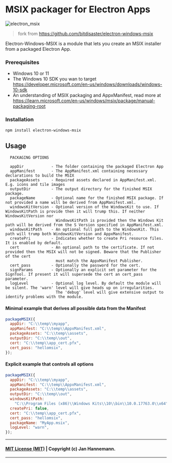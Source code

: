 # MSIX packager for Electron Apps

![electron_msix](https://github.com/bitdisaster/electron-windows-msix/assets/5191943/4321b39e-f4d8-4d2f-b6cb-78f7c27950ff)

> fork from https://github.com/bitdisaster/electron-windows-msix

Electron-Windows-MSIX is a module that lets you create an MSIX installer from a packaged Electron App.

### Prerequisites

- Windows 10 or 11
- The Windows 10 SDK you wan to target https://developer.microsoft.com/en-us/windows/downloads/windows-10-sdk
- An understanding of MSIX packaging and AppxManifest, read more at https://learn.microsoft.com/en-us/windows/msix/package/manual-packaging-root

### Installation

```
npm install electron-windows-msix
```

## Usage

```
  PACKAGING OPTIONS

  appDir            - The folder containing the packaged Electron App
  appManifest       - The AppManifest.xml containing necessary declarations to build the MSIX
  packageAssets     - Required assets declared in AppManifest.xml. E.g. icons and tile images
  outputDir         - The output directory for the finished MSIX package.
  packageName       - Optional name for the finished MSIX package. If not provided a name will be derived from AppManifest.xml.
  windowsKitVersion - Optional version of the WindowsKit to use. If WindowsKitPath is provide then it will trump this. If neither WindowsKitVersion nor
                      WindowsKitPath is provided then the Windows Kit path will be derived from the S Version specified in AppManifest.xml.
  windowsKitPath    - An optional full path to the WindowsKit. This path will trump both WindowsKitVersion and AppxManifest.
  createPri         - Indicates whether to create Pri resource files. It is enabled by default.
  cert              - An optional path to the certificate. If not provided then the MSIX will not be signed. Beware that the Publisher of the cert
                      must match the AppxManifest Publisher.
  cert_pass         - Optionally the password for the cert.
  signParams        - Optionally an explicit set parameter for the SignTool. If present it will supersede the cert an cert_pass parameter.
  logLevel          - Optional log level. By default the module will be silent. The 'warn' level will give heads up on irregularities.
                      The 'debug' level will give extensive output to identify problems with the module.
```

#### Minimal example that derives all possible data from the Manifest

```js
packageMSIX({
  appDir: "C:\\temp\\myapp",
  appManifest: "C:\\temp\\AppxManifest.xml",
  packageAssets: "C:\\temp\\assets",
  outputDir: "C:\\temp\\out",
  cert: "C:\\temp\\app_cert.pfx",
  cert_pass: "hellomsix",
});
```

#### Explicit example that controls all options

```js
packageMSIX({
  appDir: "C:\\temp\\myapp",
  appManifest: "C:\\temp\\AppxManifest.xml",
  packageAssets: "C:\\temp\\assets",
  outputDir: "C:\\temp\\out",
  windowsKitPath:
    "C:\\Program Files (x86)\\Windows Kits\\10\\bin\\10.0.17763.0\\x64",
  createPri: false,
  cert: "C:\\temp\\app_cert.pfx",
  cert_pass: "hellomsix",
  packageName: "MyApp.msix",
  logLevel: "warn",
});
```

---

#### [MIT License (MIT)](LICENSE) | Copyright (c) Jan Hannemann.

---
